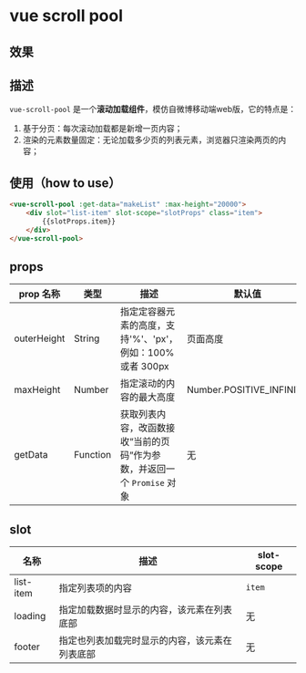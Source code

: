 # vue scroll pool

## 效果

## 描述
`vue-scroll-pool` 是一个**滚动加载组件**，模仿自微博移动端web版，它的特点是：
1. 基于分页：每次滚动加载都是新增一页内容；
2. 渲染的元素数量固定：无论加载多少页的列表元素，浏览器只渲染两页的内容；

## 使用（how to use）

```html
<vue-scroll-pool :get-data="makeList" :max-height="20000">
    <div slot="list-item" slot-scope="slotProps" class="item">
        {{slotProps.item}}
    </div>
</vue-scroll-pool>
```
## props

| prop 名称 | 类型 | 描述 | 默认值 |
|----------|------|-----|-------|
| outerHeight | String | 指定定容器元素的高度，支持'%'、'px'，例如：100% 或者 300px | 页面高度 |
| maxHeight | Number | 指定滚动的内容的最大高度 | Number.POSITIVE_INFINITY |
| getData | Function | 获取列表内容，改函数接收“当前的页码”作为参数，并返回一个 `Promise` 对象 | 无 |

## slot
| 名称 | 描述 | slot-scope |
|----------|------|-----|
| list-item | 指定列表项的内容 | `item` |
| loading | 指定加载数据时显示的内容，该元素在列表底部 | 无 |
| footer | 指定也列表加载完时显示的内容，该元素在列表底部 | 无 |